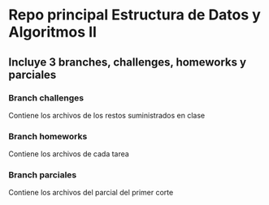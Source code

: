 # Repo principal Estructura de Datos y Algoritmos II
## Incluye 3 branches, challenges, homeworks y parciales

### Branch challenges
Contiene los archivos de los restos suministrados en clase

### Branch homeworks
Contiene los archivos de cada tarea

### Branch parciales
Contiene los archivos del parcial del primer corte